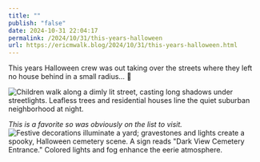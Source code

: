 ```yaml
---
title: ""
publish: "false"
date: 2024-10-31 22:04:17
permalink: /2024/10/31/this-years-halloween
url: https://ericmwalk.blog/2024/10/31/this-years-halloween.html
---
```


This years Halloween crew was out taking over the streets where they left no house behind in a small radius… 🎃

![Children walk along a dimly lit street, casting long shadows under streetlights. Leafless trees and residential houses line the quiet suburban neighborhood at night.](https://ericmwalk.blog/uploads/2024/img-0649.jpeg)

*This is a favorite so was obviously on the list to visit.*
![Festive decorations illuminate a yard; gravestones and lights create a spooky, Halloween cemetery scene. A sign reads "Dark View Cemetery Entrance." Colored lights and fog enhance the eerie atmosphere.](https://ericmwalk.blog/uploads/2024/img-0647.jpeg)